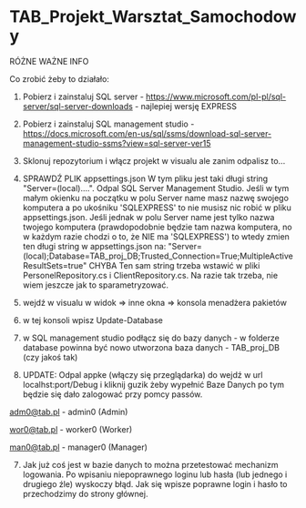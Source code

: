 # TAB_Projekt_Warsztat_Samochodowy

RÓŻNE WAŻNE INFO

Co zrobić żeby to działało:

1. Pobierz i zainstaluj SQL server - https://www.microsoft.com/pl-pl/sql-server/sql-server-downloads - najlepiej wersję EXPRESS

2. Pobierz i zainstaluj SQL management studio - https://docs.microsoft.com/en-us/sql/ssms/download-sql-server-management-studio-ssms?view=sql-server-ver15

3. Sklonuj repozytorium i włącz projekt w visualu ale zanim odpalisz to...

4. SPRAWDŹ PLIK appsettings.json
W tym pliku jest taki długi string "Server=(local)....". Odpal SQL Server Management Studio. Jeśli w tym małym okienku na początku w polu Server name masz nazwę swojego komputera a po ukośniku 'SQLEXPRESS' to nie musisz nic robić w pliku appsettings.json. Jeśli jednak w polu Server name jest tylko nazwa twojego komputera (prawdopodobnie będzie tam nazwa komputera, no w każdym razie chodzi o to, że NIE ma 'SQLEXPRESS') to wtedy zmien ten długi string w appsettings.json na: "Server=(local);Database=TAB_proj_DB;Trusted_Connection=True;MultipleActiveResultSets=true"       CHYBA
Ten sam string trzeba wstawić w pliki PersonelRepository.cs i ClientRepository.cs. Na razie tak trzeba, nie wiem jeszcze jak to sparametryzować.

5. wejdź w visualu w widok => inne okna => konsola menadżera pakietów

6. w tej konsoli wpisz Update-Database

7. w SQL management studio podłącz się do bazy danych - w folderze database powinna być nowo utworzona baza danych - TAB_proj_DB (czy jakoś tak)

3. UPDATE: Odpal appke (włączy się przeglądarka) do wejdź w url localhst:port/Debug i kliknij guzik żeby wypełnić Baze Danych po tym będzie się dało zalogować przy pomcy passów. 

adm0@tab.pl - admin0 (Admin)

wor0@tab.pl - worker0 (Worker)

man0@tab.pl - manager0 (Manager)

7. Jak już coś jest w bazie danych to można przetestować mechanizm logowania. Po wpisaniu niepoprawnego loginu lub hasła (lub jednego i drugiego źle) wyskoczy błąd. Jak się wpisze poprawne login i hasło to przechodzimy do strony głównej.
